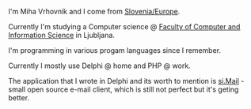 <!-- Name: User/MihaVrhovnik -->
<!-- Version: 2 -->
<!-- Last-Modified: 2005/11/15 13:28:26 -->
<!-- Author: werner -->

I'm Miha Vrhovnik and I come from [Slovenia/Europe](http://www.burger.si/SLOIndex.htm).

Currently I'm studying a Computer science @ [Faculty of Computer and Information Science](http://www.fri.uni-lj.si/Html_e/index.html) in Ljubljana.

I'm programming in various progam languages since I remember.

Currently I mostly use Delphi @ home and PHP @ work.

The application that I wrote in Delphi and its worth to mention is [si.Mail](http://simail.sf.net) - small open source e-mail client, which is still not perfect but it's geting better.
